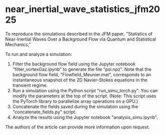 # near_inertial_wave_statistics_jfm2025
To reproduce the simulations described in the JFM paper, "Statistics of Near-Inertial Waves Over a Background Flow via Quantum and Statistical Mechanics,"

To run and analyze a simulation:
1) Filter the background flow field using the Jupyter notebook "filter_vortexGaz.ipynb" to generate the file "psi.npz". Note that the background flow field, "Flowfield_Meunier.mat", corresponds to an instantaneous snapshot of the 2D Navier-Stokes equations in the transient regime.
2) Run a simulation using the Python script "run_simu_torch.py". You can modify the parameters at the top of the script. (Note: This script uses the PyTorch library to parallelize array operations on a GPU.)
3) Concatenate the fields saved during the simulation using the "concatenate_fields.py" script.
4) Analyze the results using the Jupyter notebook "analysis_simu.ipynb".

The authors of the article can provide more information upon request.
